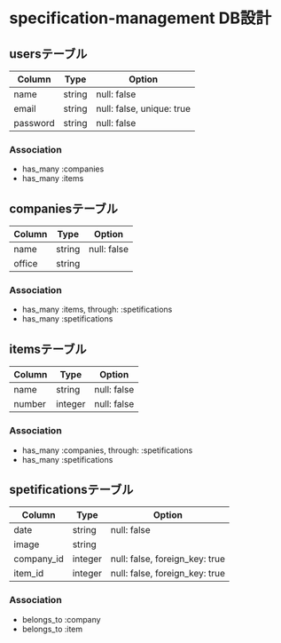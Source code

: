 # specification-management DB設計
## usersテーブル
|Column|Type|Option|
|------|----|------|
|name|string|null: false|
|email|string|null: false, unique: true|
|password|string|null: false|
### Association
- has_many :companies
- has_many :items

## companiesテーブル
|Column|Type|Option|
|------|----|------|
|name|string|null: false|
|office|string|
### Association
- has_many :items, through: :spetifications
- has_many :spetifications

## itemsテーブル
|Column|Type|Option|
|------|----|------|
|name|string|null: false|
|number|integer|null: false|
### Association
- has_many :companies, through: :spetifications
- has_many :spetifications

## spetificationsテーブル
|Column|Type|Option|
|------|----|------|
|date|string|null: false|
|image|string|
|company_id|integer|null: false, foreign_key: true|
|item_id|integer|null: false, foreign_key: true|
### Association
- belongs_to :company
- belongs_to :item


<!-- ## companies_itemsテーブル
|Column|Type|Option|
|------|----|------|
|company_id|integer|null: false, foreign_key: true|
|item_id|integer|null: false, foreign_key: true|
### Association
- belongs_to :company
- belongs_to :item -->